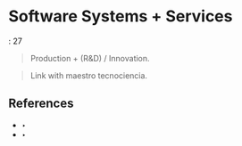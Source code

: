 # Software Systems + Services

: 27

> Production + (R&D) / Innovation.
> 

> Link with maestro tecnociencia.
> 

## References

- ‣
- ‣